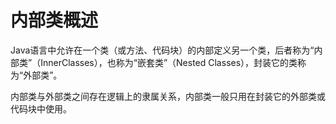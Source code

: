 # 内部类概述
Java语言中允许在一个类（或方法、代码块）的内部定义另一个类，后者称为“内部类”（InnerClasses），也称为“嵌套类”（Nested Classes），封装它的类称为“外部类”。

内部类与外部类之间存在逻辑上的隶属关系，内部类一般只用在封装它的外部类或代码块中使用。

